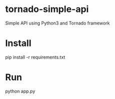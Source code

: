 # tornado-simple-api
Simple API using Python3 and Tornado framework

# Install

pip install -r requirements.txt

# Run

python app.py
